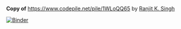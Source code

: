 **Copy of** https://www.codepile.net/pile/1WLoQQ65 by [Ranjit K. Singh](https://www.gesis.org/institut/mitarbeiterverzeichnis/person/Ranjit.Singh)



[![Binder](https://notebooks.gesis.org/binder/badge_logo.svg)](https://notebooks.gesis.org/binder/v2/gh/arnim/codepile/HEAD?urlpath=lab%2Ftree%2Fcodepile.ipynb)
